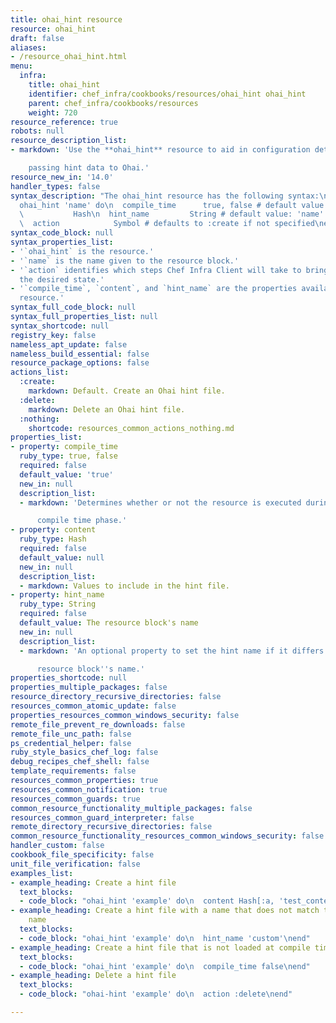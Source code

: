 ```yaml
---
title: ohai_hint resource
resource: ohai_hint
draft: false
aliases:
- /resource_ohai_hint.html
menu:
  infra:
    title: ohai_hint
    identifier: chef_infra/cookbooks/resources/ohai_hint ohai_hint
    parent: chef_infra/cookbooks/resources
    weight: 720
resource_reference: true
robots: null
resource_description_list:
- markdown: 'Use the **ohai_hint** resource to aid in configuration detection by

    passing hint data to Ohai.'
resource_new_in: '14.0'
handler_types: false
syntax_description: "The ohai_hint resource has the following syntax:\n\n``` ruby\n\
  ohai_hint 'name' do\n  compile_time      true, false # default value: true\n  content\
  \           Hash\n  hint_name         String # default value: 'name' unless specified\n\
  \  action            Symbol # defaults to :create if not specified\nend\n```"
syntax_code_block: null
syntax_properties_list:
- '`ohai_hint` is the resource.'
- '`name` is the name given to the resource block.'
- '`action` identifies which steps Chef Infra Client will take to bring the node into
  the desired state.'
- '`compile_time`, `content`, and `hint_name` are the properties available to this
  resource.'
syntax_full_code_block: null
syntax_full_properties_list: null
syntax_shortcode: null
registry_key: false
nameless_apt_update: false
nameless_build_essential: false
resource_package_options: false
actions_list:
  :create:
    markdown: Default. Create an Ohai hint file.
  :delete:
    markdown: Delete an Ohai hint file.
  :nothing:
    shortcode: resources_common_actions_nothing.md
properties_list:
- property: compile_time
  ruby_type: true, false
  required: false
  default_value: 'true'
  new_in: null
  description_list:
  - markdown: 'Determines whether or not the resource is executed during the

      compile time phase.'
- property: content
  ruby_type: Hash
  required: false
  default_value: null
  new_in: null
  description_list:
  - markdown: Values to include in the hint file.
- property: hint_name
  ruby_type: String
  required: false
  default_value: The resource block's name
  new_in: null
  description_list:
  - markdown: 'An optional property to set the hint name if it differs from the

      resource block''s name.'
properties_shortcode: null
properties_multiple_packages: false
resource_directory_recursive_directories: false
resources_common_atomic_update: false
properties_resources_common_windows_security: false
remote_file_prevent_re_downloads: false
remote_file_unc_path: false
ps_credential_helper: false
ruby_style_basics_chef_log: false
debug_recipes_chef_shell: false
template_requirements: false
resources_common_properties: true
resources_common_notification: true
resources_common_guards: true
common_resource_functionality_multiple_packages: false
resources_common_guard_interpreter: false
remote_directory_recursive_directories: false
common_resource_functionality_resources_common_windows_security: false
handler_custom: false
cookbook_file_specificity: false
unit_file_verification: false
examples_list:
- example_heading: Create a hint file
  text_blocks:
  - code_block: "ohai_hint 'example' do\n  content Hash[:a, 'test_content']\nend"
- example_heading: Create a hint file with a name that does not match the resource
    name
  text_blocks:
  - code_block: "ohai_hint 'example' do\n  hint_name 'custom'\nend"
- example_heading: Create a hint file that is not loaded at compile time
  text_blocks:
  - code_block: "ohai_hint 'example' do\n  compile_time false\nend"
- example_heading: Delete a hint file
  text_blocks:
  - code_block: "ohai-hint 'example' do\n  action :delete\nend"

---
```

